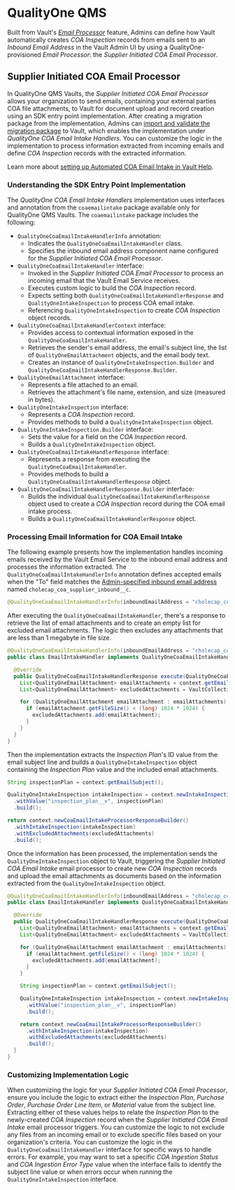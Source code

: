 <div id="QualityOne_QMS">

# QualityOne QMS

Built from Vault's *[Email Processor](#Email_Processors)* feature, Admins can define how Vault automatically creates *COA Inspection* records from emails sent to an *Inbound Email Address* in the Vault Admin UI by using a QualityOne-provisioned *Email Processor*: the *Supplier Initiated COA Email Processor*.

## Supplier Initiated COA Email Processor

In QualityOne QMS Vaults, the *Supplier Initiated COA Email Processor* allows your organization to send emails, containing your external parties COA file attachments, to Vault for document upload and record creation using an SDK entry point implementation. After creating a migration package from the implementation, Admins can [import and validate the migration package](https://qualityone.veevavault.help/en/lr/36919/#import) to Vault, which enables the implementation under *QualityOne COA Email Intake Handlers*. You can customize the logic in the implementation to process information extracted from incoming emails and define *COA Inspection* records with the extracted information.

Learn more about [setting up Automated COA Email Intake in Vault Help](https://qualityone.veevavault.help/en/lr/583672/).

### Understanding the SDK Entry Point Implementation

The *QualityOne COA Email Intake Handlers* implementation uses interfaces and annotation from the `coaemailintake` package available only for QualityOne QMS Vaults. The `coaemailintake` package includes the following:

* `QualityOneCoaEmailIntakeHandlerInfo` annotation:
  * Indicates the `QualityOneCoaEmailIntakeHandler` class. 
  * Specifies the inbound email address component name configured for the *Supplier Initiated COA Email Processor*.
* `QualityOneCoaEmailIntakeHandler` interface:
  * Invoked in the *Supplier Initiated COA Email Processor* to process an incoming email that the Vault Email Service receives.
  * Executes custom logic to build the *COA Inspection* record.
  * Expects setting both `QualityOneCoaEmailIntakeHandlerResponse` and `QualityOneIntakeInspection` to process COA email intake.
  * Referencing `QualityOneIntakeInspection` to create *COA Inspection* object records.
* `QualityOneCoaEmailIntakeHandlerContext` interface:
  * Provides access to contextual information exposed in the `QualityOneCoaEmailIntakeHandler`. 
  * Retrieves the sender's email address, the email's subject line, the list of `QualityOneEmailAttachment` objects, and the email body text. 
  * Creates an instance of `QualityOneIntakeInspection.Builder` and `QualityOneCoaEmailIntakeHandlerResponse.Builder`.
* `QualityOneEmailAttachment` interface:
  * Represents a file attached to an email.
  * Retrieves the attachment's file name, extension, and size (measured in bytes).
* `QualityOneIntakeInspection` interface:
  * Represents a *COA Inspection* record.
  * Provides methods to build a `QualityOneIntakeInspection` object.
* `QualityOneIntakeInspection.Builder` interface:
  * Sets the value for a field on the *COA Inspection* record.
  * Builds a `QualityOneIntakeInspection` object.
* `QualityOneCoaEmailIntakeHandlerResponse` interface:
  * Represents a response from executing the `QualityOneCoaEmailIntakeHandler`.
  * Provides methods to build a `QualityOneCoaEmailIntakeHandlerResponse` object.
* `QualityOneCoaEmailIntakeHandlerResponse.Builder` interface:
  * Builds the individual `QualityOneCoaEmailIntakeHandlerResponse` object used to create a *COA Inspection* record during the COA email intake process.
  * Builds a `QualityOneCoaEmailIntakeHandlerResponse` object.

### Processing Email Information for COA Email Intake

The following example presents how the implementation handles incoming emails received by the Vault Email Service to the inbound email address and processes the information extracted. The `QualityOneCoaEmailIntakeHandlerInfo` annotation defines accepted emails when the "To" field matches the [Admin-specified inbound email address](https://qualityone.veevavault.help/en/lr/583672/#setup-external) named `cholecap_coa_supplier_inbound__c`. 

```java
@QualityOneCoaEmailIntakeHandlerInfo(inboundEmailAddress = "cholecap_coa_supplier_inbound__c")
```

After executing the `QualityOneCoaEmailIntakeHandler`, there's a response to retrieve the list of email attachments and to create an empty list for excluded email attachments. The logic then excludes any attachments that are less than 1 megabyte in file size.

```java
@QualityOneCoaEmailIntakeHandlerInfo(inboundEmailAddress = "cholecap_coa_supplier_inbound__c")
public class EmailIntakeHandler implements QualityOneCoaEmailIntakeHandler {

  @Override
  public QualityOneCoaEmailIntakeHandlerResponse execute(QualityOneCoaEmailIntakeHandlerContext context) {
    List<QualityOneEmailAttachment> emailAttachments = context.getEmailAttachments();
    List<QualityOneEmailAttachment> excludedAttachments = VaultCollections.newList();

    for (QualityOneEmailAttachment emailAttachment : emailAttachments) {
      if (emailAttachment.getFileSize() < (long) 1024 * 1024) {
        excludedAttachments.add(emailAttachment);
      }
    }
  }
}
```

Then the implementation extracts the *Inspection Plan*'s ID value from the email subject line and builds a `QualityOneIntakeInspection` object containing the *Inspection Plan* value and the included email attachments.

```java
String inspectionPlan = context.getEmailSubject();

QualityOneIntakeInspection intakeInspection = context.newIntakeInspectionBuilder()
  .withValue("inspection_plan__v", inspectionPlan)
  .build();

return context.newCoaEmailIntakeProcessorResponseBuilder()
  .withIntakeInspection(intakeInspection)
  .withExcludedAttachments(excludedAttachments)
  .build();
```

Once the information has been processed, the implementation sends the `QualityOneIntakeInspection` object to Vault, triggering the *Supplier Initiated COA Email Intake* email processor to create new *COA Inspection* records and upload the email attachments as documents based on the information extracted from the `QualityOneIntakeInspection` object.

```java
@QualityOneCoaEmailIntakeHandlerInfo(inboundEmailAddress = "cholecap_coa_supplier_inbound__c")
public class EmailIntakeHandler implements QualityOneCoaEmailIntakeHandler {

  @Override
  public QualityOneCoaEmailIntakeHandlerResponse execute(QualityOneCoaEmailIntakeHandlerContext context) {
    List<QualityOneEmailAttachment> emailAttachments = context.getEmailAttachments();
    List<QualityOneEmailAttachment> excludedAttachments = VaultCollections.newList();

    for (QualityOneEmailAttachment emailAttachment : emailAttachments) {
      if (emailAttachment.getFileSize() < (long) 1024 * 1024) {
        excludedAttachments.add(emailAttachment);
      }
    }

    String inspectionPlan = context.getEmailSubject();

    QualityOneIntakeInspection intakeInspection = context.newIntakeInspectionBuilder()
      .withValue("inspection_plan__v", inspectionPlan)
      .build();

    return context.newCoaEmailIntakeProcessorResponseBuilder()
      .withIntakeInspection(intakeInspection)
      .withExcludedAttachments(excludedAttachments)
      .build();
  }
}
```

### Customizing Implementation Logic

When customizing the logic for your *Supplier Initiated COA Email Processor*, ensure you include the logic to extract either the *Inspection Plan*, *Purchase Order*, *Purchase Order Line Item*, or *Material* value from the subject line. Extracting either of these values helps to relate the *Inspection Plan* to the newly-created *COA Inspection* record when the *Supplier Initiated COA Email Intake* email processor triggers. You can customize the logic to not exclude any files from an incoming email or to exclude specific files based on your organization's criteria. You can customize the logic in the `QualityOneCoaEmailIntakeHandler` interface for specific ways to handle errors. For example, you may want to set a specific *COA Ingestion Status* and *COA Ingestion Error Type* value when the interface fails to identify the subject line value or when errors occur when running the `QualityOneIntakeInspection` interface.
